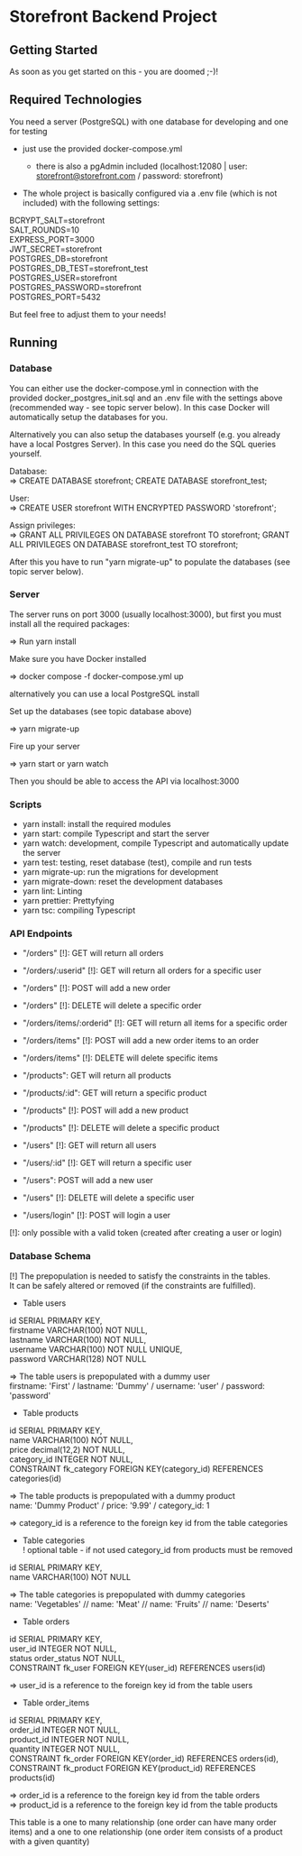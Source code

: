 # Storefront Backend Project

## Getting Started

As soon as you get started on this - you are doomed ;-)!

## Required Technologies

You need a server (PostgreSQL) with one database for developing and one for testing

- just use the provided docker-compose.yml

  - there is also a pgAdmin included (localhost:12080 | user: storefront@storefront.com / password: storefront)

- The whole project is basically configured via a .env file (which is not included) with the following settings:

BCRYPT_SALT=storefront  
SALT_ROUNDS=10  
EXPRESS_PORT=3000  
JWT_SECRET=storefront  
POSTGRES_DB=storefront  
POSTGRES_DB_TEST=storefront_test  
POSTGRES_USER=storefront  
POSTGRES_PASSWORD=storefront  
POSTGRES_PORT=5432  

But feel free to adjust them to your needs!


## Running

### Database

You can either use the docker-compose.yml in connection with the provided docker_postgres_init.sql and an .env file with the settings above (recommended way - see topic server below). In this case Docker will automatically setup the databases for you.

Alternatively you can also setup the databases yourself (e.g. you already have a local Postgres Server). In this case you need do the SQL queries yourself.

Database:  
=> CREATE DATABASE storefront; CREATE DATABASE storefront_test;

User:  
=> CREATE USER storefront WITH ENCRYPTED PASSWORD 'storefront';

Assign privileges:  
=> GRANT ALL PRIVILEGES ON DATABASE storefront TO storefront; GRANT ALL PRIVILEGES ON DATABASE storefront_test TO storefront;

After this you have to run "yarn migrate-up" to populate the databases (see topic server below).

### Server

The server runs on port 3000 (usually localhost:3000), but first you must install all the required packages:

=> Run yarn install

Make sure you have Docker installed

=> docker compose -f docker-compose.yml up

alternatively you can use a local PostgreSQL install

Set up the databases (see topic database above)

=> yarn migrate-up

Fire up your server

=> yarn start or yarn watch

Then you should be able to access the API via localhost:3000

### Scripts

- yarn install: install the required modules
- yarn start: compile Typescript and start the server
- yarn watch: development, compile Typescript and automatically update the server
- yarn test: testing, reset database (test), compile and run tests
- yarn migrate-up: run the migrations for development
- yarn migrate-down: reset the development databases
- yarn lint: Linting
- yarn prettier: Prettyfying
- yarn tsc: compiling Typescript


### API Endpoints

- "/orders" [!]: GET will return all orders
- "/orders/:userid" [!]: GET will return all orders for a specific user
- "/orders" [!]: POST will add a new order
- "/orders" [!]: DELETE will delete a specific order
- "/orders/items/:orderid" [!]: GET will return all items for a specific order
- "/orders/items" [!]: POST will add a new order items to an order
- "/orders/items" [!]: DELETE will delete specific items

- "/products": GET will return all products
- "/products/:id": GET will return a specific product
- "/products" [!]: POST will add a new product
- "/products" [!]: DELETE will delete a specific product

- "/users" [!]: GET will return all users
- "/users/:id"  [!]: GET will return a specific user
- "/users": POST will add a new user
- "/users" [!]: DELETE will delete a specific user
- "/users/login" [!]: POST will login a user

[!]: only possible with a valid token (created after creating a user or login)

### Database Schema

[!] The prepopulation is needed to satisfy the constraints in the tables.  
It can be safely altered or removed (if the constraints are fulfilled).

- Table users

id SERIAL PRIMARY KEY,  
firstname VARCHAR(100) NOT NULL,  
lastname VARCHAR(100) NOT NULL,  
username VARCHAR(100) NOT NULL UNIQUE,  
password VARCHAR(128) NOT NULL  

=> The table users is prepopulated with a dummy user  
firstname: 'First' / lastname: 'Dummy' / username: 'user' / password: 'password'

- Table products

id SERIAL PRIMARY KEY,  
name VARCHAR(100) NOT NULL,  
price decimal(12,2) NOT NULL,  
category_id INTEGER NOT NULL,  
CONSTRAINT fk_category FOREIGN KEY(category_id) REFERENCES categories(id)  

=> The table products is prepopulated with a dummy product  
name: 'Dummy Product' / price: '9.99' / category_id: 1

=> category_id is a reference to the foreign key id from the table categories

- Table categories  
! optional table - if not used category_id from products must be removed

id SERIAL PRIMARY KEY,  
name VARCHAR(100) NOT NULL  

=> The table categories is prepopulated with dummy categories  
name: 'Vegetables' // name: 'Meat' // name: 'Fruits' // name: 'Deserts'

- Table orders

id SERIAL PRIMARY KEY,  
user_id INTEGER NOT NULL,  
status order_status NOT NULL,  
CONSTRAINT fk_user FOREIGN KEY(user_id) REFERENCES users(id)  

=> user_id is a reference to the foreign key id from the table users

- Table order_items

id SERIAL PRIMARY KEY,  
order_id INTEGER NOT NULL,  
product_id INTEGER NOT NULL,  
quantity INTEGER NOT NULL,  
CONSTRAINT fk_order FOREIGN KEY(order_id) REFERENCES orders(id),  
CONSTRAINT fk_product FOREIGN KEY(product_id) REFERENCES products(id)  

=> order_id is a reference to the foreign key id from the table orders  
=> product_id is a reference to the foreign key id from the table products

This table is a one to many relationship (one order can have many order items) and
a one to one relationship (one order item consists of a product with a given quantity)
